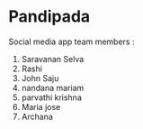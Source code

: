 # Pandipada
Social media app
team members :
1. Saravanan Selva
2. Rashi
3. John Saju
4. nandana mariam
5. parvathi krishna
6. Maria jose
7. Archana

